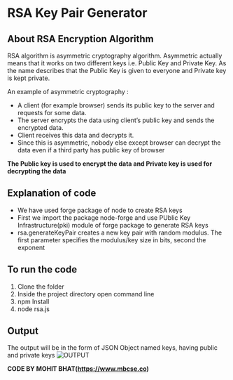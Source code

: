 # RSA Key Pair Generator

## About RSA Encryption Algorithm
RSA algorithm is asymmetric cryptography algorithm.
Asymmetric actually means that it works on two different keys i.e. Public Key and Private Key. As the name describes that the Public Key is given to everyone and Private key is kept private.

An example of asymmetric cryptography :

- A client (for example browser) sends its public key to the server and requests for some data.
- The server encrypts the data using client’s public key and sends the encrypted data.
- Client receives this data and decrypts it.
- Since this is asymmetric, nobody else except browser can decrypt the data even if a third party has public key of browser

**The Public key is used to encrypt the data and Private key is used for decrypting the data**

## Explanation of code
- We have used forge package of node to create RSA keys
- First we import the package node-forge and use PUblic Key Infrastructure(pki) module of forge package to generate RSA keys
- rsa.generateKeyPair creates a new key pair with random modulus. The first parameter specifies the modulus/key size in bits, second  the exponent

## To run the code
1. Clone the folder
2. Inside the project directory open command line
3. npm Install
4. node rsa.js

## Output
The output will be in the form of JSON Object named keys, having public and private keys
![OUTPUT](https://github.com/mbcse/Rotten-Scripts/blob/rsa_key_generator/RSA_KEY_PAIR/rsa.png)


**CODE BY MOHIT BHAT(https://www.mbcse.co)**
